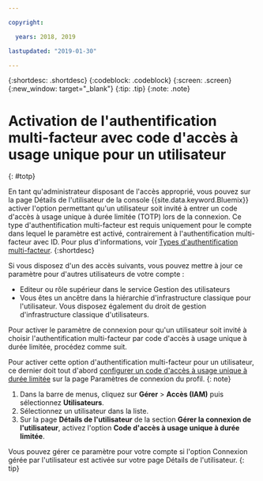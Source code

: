 ```yaml
---

copyright:

  years: 2018, 2019

lastupdated: "2019-01-30"

---
```


{:shortdesc: .shortdesc}
{:codeblock: .codeblock}
{:screen: .screen}
{:new_window: target="_blank"}
{:tip: .tip}
{:note: .note}

# Activation de l'authentification multi-facteur avec code d'accès à usage unique pour un utilisateur
{: #totp}

En tant qu'administrateur disposant de l'accès approprié, vous pouvez sur la page Détails de l'utilisateur de la console {{site.data.keyword.Bluemix}} activer l'option permettant qu'un utilisateur soit invité à entrer un code d'accès à usage unique à durée limitée (TOTP) lors de la connexion. Ce type d'authentification multi-facteur est requis uniquement pour le compte dans lequel le paramètre est activé, contrairement à l'authentification multi-facteur avec ID. Pour plus d'informations, voir [Types d'authentification multi-facteur](/docs/iam?topic=iam-types#types).
{:shortdesc}

Si vous disposez d'un des accès suivants, vous pouvez mettre à jour ce paramètre pour d'autres utilisateurs de votre compte :

* Editeur ou rôle supérieur dans le service Gestion des utilisateurs
* Vous êtes un ancêtre dans la hiérarchie d'infrastructure classique pour l'utilisateur. Vous disposez également du droit de gestion d'infrastructure classique d'utilisateurs.

Pour activer le paramètre de connexion pour qu'un utilisateur soit invité à choisir l'authentification multi-facteur par code d'accès à usage unique à durée limitée, procédez comme suit.

Pour activer cette option d'authentification multi-facteur pour un utilisateur, ce dernier doit tout d'abord [configurer un code d'accès à usage unique à durée limitée](/docs/account?topic=account-MFA#MFA) sur la page Paramètres de connexion du profil.
{: note}

1. Dans la barre de menus, cliquez sur **Gérer** &gt; **Accès (IAM)** puis sélectionnez **Utilisateurs**.
2. Sélectionnez un utilisateur dans la liste.
3. Sur la page **Détails de l'utilisateur** de la section **Gérer la connexion de l'utilisateur**, activez l'option **Code d'accès à usage unique à durée limitée**.

Vous pouvez gérer ce paramètre pour votre compte si l'option Connexion gérée par l'utilisateur est activée sur votre page Détails de l'utilisateur.
{: tip}

